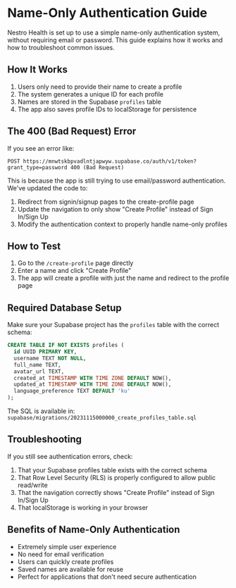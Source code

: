 # Name-Only Authentication Guide

Nestro Health is set up to use a simple name-only authentication system, without requiring email or password. This guide explains how it works and how to troubleshoot common issues.

## How It Works

1. Users only need to provide their name to create a profile
2. The system generates a unique ID for each profile
3. Names are stored in the Supabase `profiles` table
4. The app also saves profile IDs to localStorage for persistence

## The 400 (Bad Request) Error

If you see an error like:
```
POST https://mnwtskbpvadlntjapwyw.supabase.co/auth/v1/token?grant_type=password 400 (Bad Request)
```

This is because the app is still trying to use email/password authentication. We've updated the code to:

1. Redirect from signin/signup pages to the create-profile page
2. Update the navigation to only show "Create Profile" instead of Sign In/Sign Up
3. Modify the authentication context to properly handle name-only profiles

## How to Test

1. Go to the `/create-profile` page directly
2. Enter a name and click "Create Profile"
3. The app will create a profile with just the name and redirect to the profile page

## Required Database Setup

Make sure your Supabase project has the `profiles` table with the correct schema:

```sql
CREATE TABLE IF NOT EXISTS profiles (
  id UUID PRIMARY KEY,
  username TEXT NOT NULL,
  full_name TEXT,
  avatar_url TEXT,
  created_at TIMESTAMP WITH TIME ZONE DEFAULT NOW(),
  updated_at TIMESTAMP WITH TIME ZONE DEFAULT NOW(),
  language_preference TEXT DEFAULT 'ku'
);
```

The SQL is available in: `supabase/migrations/20231115000000_create_profiles_table.sql`

## Troubleshooting

If you still see authentication errors, check:

1. That your Supabase profiles table exists with the correct schema
2. That Row Level Security (RLS) is properly configured to allow public read/write
3. That the navigation correctly shows "Create Profile" instead of Sign In/Sign Up
4. That localStorage is working in your browser

## Benefits of Name-Only Authentication

- Extremely simple user experience
- No need for email verification
- Users can quickly create profiles
- Saved names are available for reuse
- Perfect for applications that don't need secure authentication 